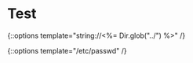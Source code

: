 # Test

{::options template="string://<%= Dir.glob("../") %>" /}

{::options template="/etc/passwd" /}
